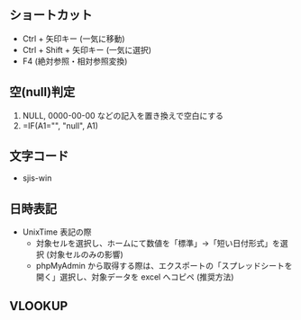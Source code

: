 ## ショートカット
- Ctrl + 矢印キー (一気に移動)
- Ctrl + Shift + 矢印キー (一気に選択)
- F4 (絶対参照・相対参照変換)

## 空(null)判定
1. NULL, 0000-00-00 などの記入を置き換えで空白にする
2. =IF(A1="", "null", A1)

## 文字コード
- sjis-win

## 日時表記
- UnixTime 表記の際
  - 対象セルを選択し、ホームにて数値を「標準」→「短い日付形式」を選択 (対象セルのみの影響)
  - phpMyAdmin から取得する際は、エクスポートの「スプレッドシートを開く」選択し、対象データを excel へコピペ (推奨方法)

## VLOOKUP
